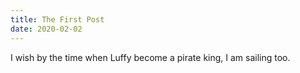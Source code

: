 ```yaml
---
title: The First Post
date: 2020-02-02
---
```


I wish by the time when Luffy become a pirate king, I am sailing too.
